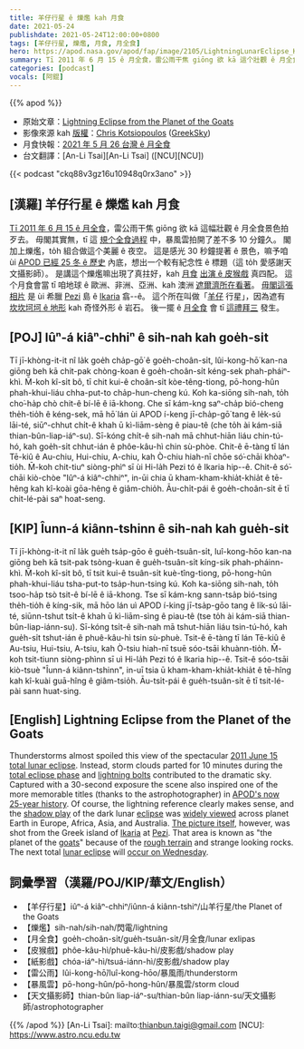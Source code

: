 ```yaml
---
title: 羊仔行星 ê 爍爁 kah 月食
date: 2021-05-24
publishdate: 2021-05-24T12:00:00+0800
tags: [羊仔行星, 爍爁, 月食, 月全食]
hero: https://apod.nasa.gov/apod/fap/image/2105/LightningLunarEclipse_Kotsiopoulos_1024.jpg
summary: Tī 2011 年 6 月 15 ê 月全食，雷公雨干焦 giōng 欲 kā 這个壯觀 ê 月全食景色拍歹去。
categories: [podcast]
vocals: [阿錕]
---
```


{{% apod %}}

- 原始文章：[Lightning Eclipse from the Planet of the Goats](https://apod.nasa.gov/apod/ap210524.html)
- 影像來源 kah [版權][copyright]：[Chris Kotsiopoulos](https://www.facebook.com/chris.kotsiopoulos) ([GreekSky](http://www.greeksky.gr/))
- 月食快報：[2021 年 5 月 26 台灣 ê 月全食](https://www.timeanddate.com/eclipse/in/taiwan/taipei)
- 台文翻譯：[An-Li Tsai][An-Li Tsai] ([NCU][NCU])

{{< podcast "ckq88v3gz16u10948q0rx3ano" >}}

## [漢羅] 羊仔行星 ê 爍爁 kah 月食

[Tī 2011 年 6 月 15 ê 月全食][2011 June 15 total lunar eclipse]，雷公雨干焦 giōng 欲 kā 這幅壯觀 ê 月全食景色拍歹去。
毋閣其實無，tī 這 [規个全食過程][total eclipse phase] 中，暴風雲拍開了差不多 10 分鐘久。
閣加上爍爁，to̍h 組合做這个美麗 ê 夜空。
這是感光 30 秒鐘提著 ê 景色，嘛予咱 ùi [APOD 已經 25 冬 ê 歷史][APOD's now 25-year history] 內底，想出一个較有紀念性 ê 標題（這 to̍h 愛感謝天文攝影師）。
是講這个爍爁嘛出現了真拄好，kah [月食][eclipse] [出演 ê 皮猴戲][shadow play] 真四配。
這个月食會當 tī 咱地球 ê 歐洲、非洲、亞洲、kah 澳洲 [遮爾濟所在看著][widely viewed]。
[毋閣這張相片][The picture itself] 是 ùi 希臘 [Pezi][Pezi] 島 ê [Ikaria][Ikaria] 翕--ê。
這个所在叫做「[羊仔][goats] 行星」，因為遮有 [坎坎坷坷 ê 地形][rough terrain] kah 奇怪外形 ê 岩石。
後一擺 ê [月全食][lunar eclipse] 會 tī [這禮拜三][occur on Wednesday] 發生。

## [POJ] Iûⁿ-á kiâⁿ-chhiⁿ ê sih-nah kah goe̍h-si̍t

Tī jī-khòng-it-it nî la̍k goe̍h cha̍p-gō͘ ê goe̍h-choân-si̍t, lûi-kong-hō͘ kan-na giōng beh kā chit-pak chòng-koan ê goe̍h-choân-si̍t kéng-sek phah-pháiⁿ-khì.
M̄-koh kî-si̍t bô, tī chit kui-ê choân-si̍t kòe-têng-tiong, pō-hong-hûn phah-khui-liáu chha-put-to cha̍p-hun-cheng kú.
Koh ka-siōng sih-nah, to̍h cho͘-ha̍p chò chit-ê bí-lē ê iā-khong.
Che sī kám-kng saⁿ-cha̍p bió-cheng the̍h-tio̍h ê kéng-sek, mā hō͘ lán ùi APOD í-keng jī-cha̍p-gō͘ tang ê le̍k-sú lāi-té, siūⁿ-chhut chi̍t-ê khah ū kì-liām-sèng ê piau-tê (che to̍h ài kám-siā thian-bûn-liap-iáⁿ-su).
Sī-kóng chi̍t-ê sih-nah mā chhut-hiān liáu chin-tú-hó, kah goe̍h-si̍t chhut-ián ê phôe-kâu-hì chin sù-phòe.
Chit-ê ē-tàng tī lán Tē-kiû ê Au-chiu, Hui-chiu, A-chiu, kah Ò-chiu hiah-nī chōe só͘-chāi khòaⁿ-tio̍h.
M̄-koh chit-tiuⁿ siòng-phìⁿ sī ùi Hi-la̍h Pezi tó ê Ikaria hip--ê.
Chit-ê só͘-chāi kiò-chòe "Iûⁿ-á kiâⁿ-chhiⁿ", in-ūi chia ū kham-kham-khia̍t-khia̍t ê tē-hêng kah kî-koài gōa-hêng ê giâm-chio̍h.
Āu-chi̍t-pái ê goe̍h-choân-si̍t ē tī chit-lé-pài saⁿ hoat-seng.



## [KIP] Îunn-á kiânn-tshinn ê sih-nah kah gue̍h-si̍t

Tī jī-khòng-it-it nî la̍k gue̍h tsa̍p-gōo ê gue̍h-tsuân-si̍t, luî-kong-hōo kan-na giōng beh kā tsit-pak tsòng-kuan ê gue̍h-tsuân-si̍t kíng-sik phah-pháinn-khì.
M̄-koh kî-si̍t bô, tī tsit kui-ê tsuân-si̍t kuè-tîng-tiong, pō-hong-hûn phah-khui-liáu tsha-put-to tsa̍p-hun-tsing kú.
Koh ka-siōng sih-nah, to̍h tsoo-ha̍p tsò tsit-ê bí-lē ê iā-khong.
Tse sī kám-kng sann-tsa̍p bió-tsing the̍h-tio̍h ê kíng-sik, mā hōo lán uì APOD í-king jī-tsa̍p-gōo tang ê li̍k-sú lāi-té, siūnn-tshut tsi̍t-ê khah ū kì-liām-sìng ê piau-tê (tse to̍h ài kám-siā thian-bûn-liap-iánn-su).
Sī-kóng tsi̍t-ê sih-nah mā tshut-hiān liáu tsin-tú-hó, kah gue̍h-si̍t tshut-ián ê phuê-kâu-hì tsin sù-phuè.
Tsit-ê ē-tàng tī lán Tē-kiû ê Au-tsiu, Hui-tsiu, A-tsiu, kah Ò-tsiu hiah-nī tsuē sóo-tsāi khuànn-tio̍h.
M̄-koh tsit-tiunn siòng-phìnn sī uì Hi-la̍h Pezi tó ê Ikaria hip--ê.
Tsit-ê sóo-tsāi kiò-tsuè "Îunn-á kiânn-tshinn", in-uī tsia ū kham-kham-khia̍t-khia̍t ê tē-hîng kah kî-kuài guā-hîng ê giâm-tsio̍h.
Āu-tsi̍t-pái ê gue̍h-tsuân-si̍t ē tī tsit-lé-pài sann huat-sing.



## [English] Lightning Eclipse from the Planet of the Goats

Thunderstorms almost spoiled this view of the spectacular [2011 June 15 total lunar eclipse][2011 June 15 total lunar eclipse]. Instead, storm clouds parted for 10 minutes during the [total eclipse phase][total eclipse phase] and [lightning bolts][lightning bolts] contributed to the dramatic sky. Captured with a 30-second exposure the scene also inspired one of the more memorable titles (thanks to the astrophotographer) in [APOD's now 25-year history][APOD's now 25-year history]. Of course, the lightning reference clearly makes sense, and the [shadow play][shadow play] of the dark lunar [eclipse][eclipse] was [widely viewed][widely viewed] across planet Earth in Europe, Africa, Asia, and Australia. [The picture itself][The picture itself], however, was shot from the Greek island of [Ikaria][Ikaria] at [Pezi][Pezi]. That area is known as "the planet of the [goats][goats]" because of the [rough terrain][rough terrain] and strange looking rocks. The next total [lunar eclipse][lunar eclipse] will [occur on Wednesday][occur on Wednesday].

## 詞彙學習（漢羅/POJ/KIP/華文/English）

- 【羊仔行星】iûⁿ-á kiâⁿ-chhiⁿ/iûnn-á kiânn-tshiⁿ/山羊行星/the Planet of the Goats
- 【爍爁】sih-nah/sih-nah/閃電/lightning
- 【月全食】goe̍h-choân-si̍t/gue̍h-tsuân-si̍t/月全食/lunar exlipas
- 【皮猴戲】phôe-kâu-hì/phuê-kâu-hì/皮影戲/shadow play
- 【紙影戲】chóa-iáⁿ-hì/tsuá-iánn-hì/皮影戲/shadow play
- 【雷公雨】lûi-kong-hō͘/luî-kong-hōo/暴風雨/thunderstorm
- 【暴風雲】pō-hong-hûn/pō-hong-hûn/暴風雲/storm cloud
- 【天文攝影師】thian-bûn liap-iáⁿ-su/thian-bûn liap-iánn-su/天文攝影師/astrophotographer

{{% /apod %}}
[An-Li Tsai]: mailto:thianbun.taigi@gmail.com
[NCU]: https://www.astro.ncu.edu.tw

[copyright]: https://apod.nasa.gov/apod/fap/lib/about_apod.html#srapply

[2011 June 15 total lunar eclipse]:https://eclipse.gsfc.nasa.gov/OH/OH2011.html#LE2011Jun15T
[total eclipse phase]:https://apod.nasa.gov/apod/ap110617.html
[lightning bolts]:https://apod.nasa.gov/apod/ap120723.html
[APOD's now 25-year history]:https://www.theverge.com/2015/6/15/8779599/astronomy-picture-of-the-day-oral-history
[shadow play]:https://apod.nasa.gov/apod/ap060909.html
[eclipse]:https://eclipse2017.nasa.gov/eclipse-who-what-where-when-and-how
[widely viewed]:http://asterisk.apod.com/viewtopic.php?f=29&t=23957
[The picture itself]:https://greeksky.gr/wp-content/uploads/2021/05/eclipses_lunar-eclipse-and-lightning.jpg
[Ikaria]:https://www.youtube.com/watch?v=925mOGCf7to
[Pezi]:https://en.wikipedia.org/wiki/Icaria
[goats]:http://3.bp.blogspot.com/-5qmrdx1umpY/Ur0Y1tDvxZI/AAAAAAAAu3s/TteYJNMEUAk/s1600/Wall-Climbing+Mountain+Goats.jpg
[rough terrain]:http://www.culturechange.org/cms/content/view/937/1/
[lunar eclipse]:https://mars.nasa.gov/images/Lunar_eclipse_sideview.jpg
[occur on Wednesday]:https://svs.gsfc.nasa.gov/4903
